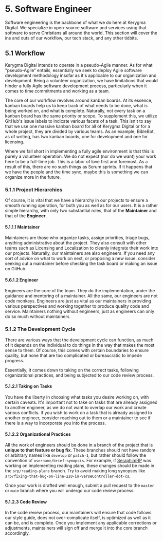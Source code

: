 # 5. Software Engineer

Software engineering is the backbone of what we do here at Kerygma Digital. We specialize in open-source software and services using that software to serve Christians all around the world. This section will cover the ins and outs of our workflow, our tech stack, and any other tidbits.

## 5.1 Workflow

Kerygma Digital intends to operate in a pseudo-Agile manner. As for what "pseudo-Agile" entails, essentially we seek to deploy Agile software development methodology insofar as it's applicable to our organization and development. Being a volunteer organization, we have limitations that would hinder a fully Agile software development process, particularly when it comes to time commitments and working as a team.

The core of our workflow revolves around kanban boards. At its essence, kanban boards help us to keep track of what needs to be done, what is being worked on, and what is complete. Naturally, not every task on a kanban board has the same priority or scope. To supplement this, we utilize GitHub's issue labels to indicate various facets of a task. This isn't to say that we use one massive kanban board for all of Kerygma Digital or for a whole project, they are divided by various teams. As an example, BibleBot, as of writing, has two kanban boards, one for development and one for licensing.

Where we fall short in implementing a fully agile environment is that this is purely a volunteer operation. We do not expect (nor do we want) your work here to be a full-time job. This is a labor of love first and foremost. As a result of this, there are no such things as Scrum sprints. If it happens that we have the people and the time sync, maybe this is something we can organize more in the future.

### 5.1.1 Project Hierarchies

Of course, it is vital that we have a hierarchy in our projects to ensure a smooth running operation, for both you as well as for our users. It is a rather simple hierarchy, with only two substantial roles, that of the **Maintainer** and that of the **Engineer**.

#### 5.1.1.1 Maintainer

Maintainers are those who organize tasks, assign priorities, triage bugs, anything administrative about the project. They also consult with other teams such as Licensing and Localization to cleanly integrate their work into our projects. Naturally, our maintainers are also engineers. If you need any sort of advice on what to work on next, or proposing a new issue, consider seeking out a maintainer before checking the task board or making an issue on GitHub.

#### 5.6.1.2 Engineer

Engineers are the core of the team. They do the implementation, under the guidance and mentoring of a maintainer. All the same, our engineers are not code monkeys. Engineers are just as vital as our maintainers in providing various perspectives and working together to produce quality code and service. Maintainers nothing without engineers, just as engineers can only do so much without maintainers.

### 5.1.2 The Development Cycle

There are various ways that the development cycle can function, as much of it depends on the individual to do things in the way that makes the most sense to them. Of course, this comes with certain boundaries to ensure quality, but none that are too complicated or bureaucratic to impede progress.

Essentially, it comes down to taking on the correct tasks, following organizational practices, and being subjected to our code review process.

#### 5.1.2.1 Taking on Tasks

You have the liberty in choosing what tasks you desire working on, with certain caveats. It's important not to take on tasks that are already assigned to another engineer, as we do not want to overlap our work and create various conflicts. If you wish to work on a task that is already assigned to another engineer, consider reaching out to them or a maintainer to see if there is a way to incorporate you into the process.

#### 5.1.2.2 Organizational Practices

All the work of engineers should be done in a branch of the project that is **unique to that feature or bug fix**. These branches should not have random or arbitrary names like `develop` or `patch-1`, but rather should follow the convention of `username/brief-synopsis`. For example, if [SeraphimRP](https://github.com/SeraphimRP) was working on implementing reading plans, these changes should be made in the `srp/reading-plans` branch. Try to avoid making long synopses like `srp/fixing-that-bug-on-line-220-in-VerseController-dot-cs`.

Once your work is drafted well enough, submit a pull request to the `master` or `main` branch where you will undergo our code review process.

#### 5.1.2.3 Code Review

In the code review process, our maintainers will ensure that code follows our style guide, does not over-complicate itself, is optimized as well as it can be, and is complete. Once you implement any applicable corrections or adjustments, maintainers will sign off and merge it into the core branch accordingly.
